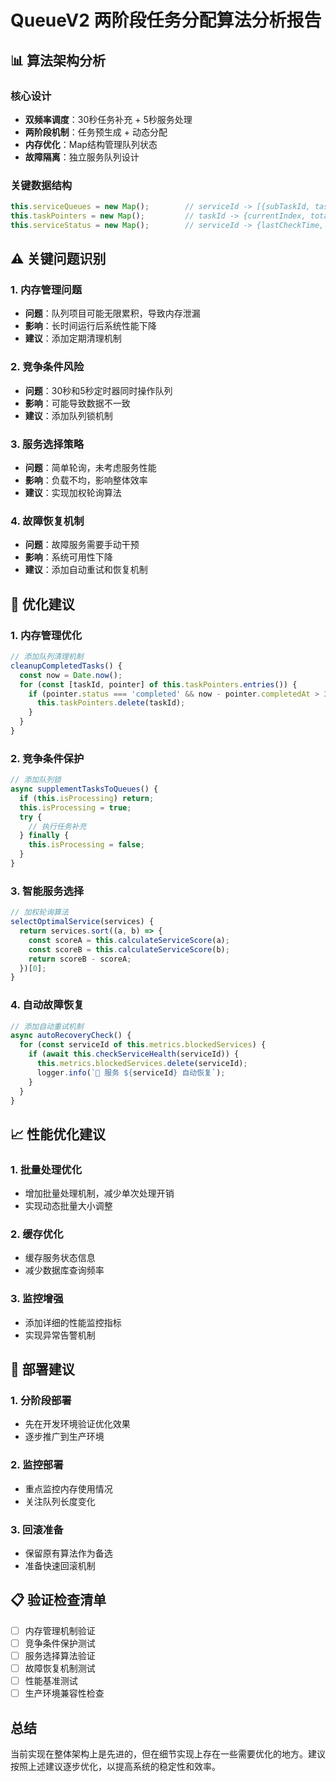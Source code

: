 # QueueV2 两阶段任务分配算法分析报告

## 📊 算法架构分析

### 核心设计
- **双频率调度**：30秒任务补充 + 5秒服务处理
- **两阶段机制**：任务预生成 + 动态分配
- **内存优化**：Map结构管理队列状态
- **故障隔离**：独立服务队列设计

### 关键数据结构
```javascript
this.serviceQueues = new Map();        // serviceId -> [{subTaskId, taskId, queueTime, priority}]
this.taskPointers = new Map();         // taskId -> {currentIndex, totalSubTasks, userId}
this.serviceStatus = new Map();        // serviceId -> {lastCheckTime, isAvailable, failureCount}
```

## ⚠️ 关键问题识别

### 1. 内存管理问题
- **问题**：队列项目可能无限累积，导致内存泄漏
- **影响**：长时间运行后系统性能下降
- **建议**：添加定期清理机制

### 2. 竞争条件风险
- **问题**：30秒和5秒定时器同时操作队列
- **影响**：可能导致数据不一致
- **建议**：添加队列锁机制

### 3. 服务选择策略
- **问题**：简单轮询，未考虑服务性能
- **影响**：负载不均，影响整体效率
- **建议**：实现加权轮询算法

### 4. 故障恢复机制
- **问题**：故障服务需要手动干预
- **影响**：系统可用性下降
- **建议**：添加自动重试和恢复机制

## 🔧 优化建议

### 1. 内存管理优化
```javascript
// 添加队列清理机制
cleanupCompletedTasks() {
  const now = Date.now();
  for (const [taskId, pointer] of this.taskPointers.entries()) {
    if (pointer.status === 'completed' && now - pointer.completedAt > 3600000) {
      this.taskPointers.delete(taskId);
    }
  }
}
```

### 2. 竞争条件保护
```javascript
// 添加队列锁
async supplementTasksToQueues() {
  if (this.isProcessing) return;
  this.isProcessing = true;
  try {
    // 执行任务补充
  } finally {
    this.isProcessing = false;
  }
}
```

### 3. 智能服务选择
```javascript
// 加权轮询算法
selectOptimalService(services) {
  return services.sort((a, b) => {
    const scoreA = this.calculateServiceScore(a);
    const scoreB = this.calculateServiceScore(b);
    return scoreB - scoreA;
  })[0];
}
```

### 4. 自动故障恢复
```javascript
// 添加自动重试机制
async autoRecoveryCheck() {
  for (const serviceId of this.metrics.blockedServices) {
    if (await this.checkServiceHealth(serviceId)) {
      this.metrics.blockedServices.delete(serviceId);
      logger.info(`🔄 服务 ${serviceId} 自动恢复`);
    }
  }
}
```

## 📈 性能优化建议

### 1. 批量处理优化
- 增加批量处理机制，减少单次处理开销
- 实现动态批量大小调整

### 2. 缓存优化
- 缓存服务状态信息
- 减少数据库查询频率

### 3. 监控增强
- 添加详细的性能监控指标
- 实现异常告警机制

## 🎯 部署建议

### 1. 分阶段部署
- 先在开发环境验证优化效果
- 逐步推广到生产环境

### 2. 监控部署
- 重点监控内存使用情况
- 关注队列长度变化

### 3. 回滚准备
- 保留原有算法作为备选
- 准备快速回滚机制

## 📋 验证检查清单

- [ ] 内存管理机制验证
- [ ] 竞争条件保护测试
- [ ] 服务选择算法验证
- [ ] 故障恢复机制测试
- [ ] 性能基准测试
- [ ] 生产环境兼容性检查

## 总结

当前实现在整体架构上是先进的，但在细节实现上存在一些需要优化的地方。建议按照上述建议逐步优化，以提高系统的稳定性和效率。 